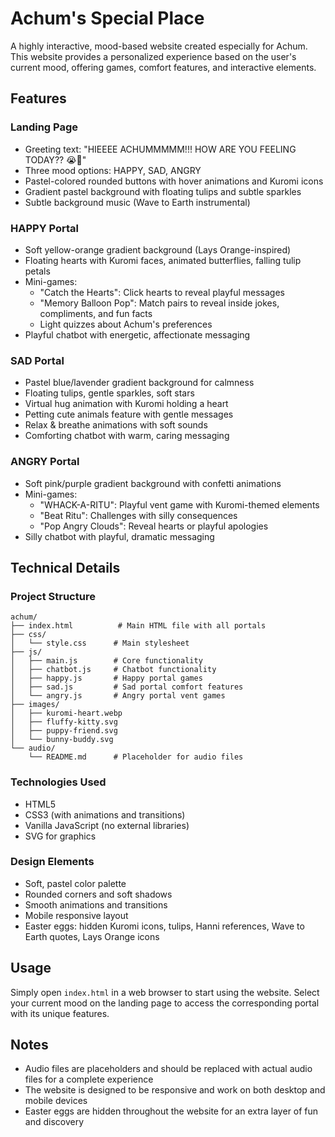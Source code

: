 # Achum's Special Place

A highly interactive, mood-based website created especially for Achum. This website provides a personalized experience based on the user's current mood, offering games, comfort features, and interactive elements.

## Features

### Landing Page
- Greeting text: "HIEEEE ACHUMMMMM!!! HOW ARE YOU FEELING TODAY?? 😭🙏"
- Three mood options: HAPPY, SAD, ANGRY
- Pastel-colored rounded buttons with hover animations and Kuromi icons
- Gradient pastel background with floating tulips and subtle sparkles
- Subtle background music (Wave to Earth instrumental)

### HAPPY Portal
- Soft yellow-orange gradient background (Lays Orange-inspired)
- Floating hearts with Kuromi faces, animated butterflies, falling tulip petals
- Mini-games:
  - "Catch the Hearts": Click hearts to reveal playful messages
  - "Memory Balloon Pop": Match pairs to reveal inside jokes, compliments, and fun facts
  - Light quizzes about Achum's preferences
- Playful chatbot with energetic, affectionate messaging

### SAD Portal
- Pastel blue/lavender gradient background for calmness
- Floating tulips, gentle sparkles, soft stars
- Virtual hug animation with Kuromi holding a heart
- Petting cute animals feature with gentle messages
- Relax & breathe animations with soft sounds
- Comforting chatbot with warm, caring messaging

### ANGRY Portal
- Soft pink/purple gradient background with confetti animations
- Mini-games:
  - "WHACK-A-RITU": Playful vent game with Kuromi-themed elements
  - "Beat Ritu": Challenges with silly consequences
  - "Pop Angry Clouds": Reveal hearts or playful apologies
- Silly chatbot with playful, dramatic messaging

## Technical Details

### Project Structure
```
achum/
├── index.html          # Main HTML file with all portals
├── css/
│   └── style.css      # Main stylesheet
├── js/
│   ├── main.js        # Core functionality
│   ├── chatbot.js     # Chatbot functionality
│   ├── happy.js       # Happy portal games
│   ├── sad.js         # Sad portal comfort features
│   └── angry.js       # Angry portal vent games
├── images/
│   ├── kuromi-heart.webp
│   ├── fluffy-kitty.svg
│   ├── puppy-friend.svg
│   └── bunny-buddy.svg
└── audio/
    └── README.md      # Placeholder for audio files
```

### Technologies Used
- HTML5
- CSS3 (with animations and transitions)
- Vanilla JavaScript (no external libraries)
- SVG for graphics

### Design Elements
- Soft, pastel color palette
- Rounded corners and soft shadows
- Smooth animations and transitions
- Mobile responsive layout
- Easter eggs: hidden Kuromi icons, tulips, Hanni references, Wave to Earth quotes, Lays Orange icons

## Usage

Simply open `index.html` in a web browser to start using the website. Select your current mood on the landing page to access the corresponding portal with its unique features.

## Notes

- Audio files are placeholders and should be replaced with actual audio files for a complete experience
- The website is designed to be responsive and work on both desktop and mobile devices
- Easter eggs are hidden throughout the website for an extra layer of fun and discovery
